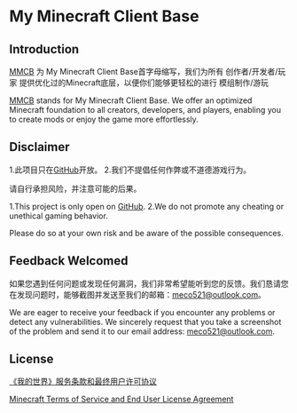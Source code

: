 # My Minecraft Client Base

## Introduction
[MMCB](https://github.com/Meco521/MMCB) 为 My Minecraft Client Base首字母缩写，我们为所有 创作者/开发者/玩家 提供优化过的Minecraft底层，以便你们能够更轻松的进行 模组制作/游玩

[MMCB](https://github.com/Meco521/MMCB) stands for My Minecraft Client Base. We offer an optimized Minecraft foundation to all creators, developers, and players, enabling you to create mods or enjoy the game more effortlessly.

## Disclaimer
1.此项目只在[GitHub](https://github.com)开放。
2.我们不提倡任何作弊或不道德游戏行为。

请自行承担风险，并注意可能的后果。

1.This project is only open on [GitHub](https://github.com).
2.We do not promote any cheating or unethical gaming behavior.

Please do so at your own risk and be aware of the possible consequences.

## Feedback Welcomed
如果您遇到任何问题或发现任何漏洞，我们非常希望能听到您的反馈。我们恳请您在发现问题时，能够截图并发送至我们的邮箱：meco521@outlook.com。

We are eager to receive your feedback if you encounter any problems or detect any vulnerabilities. We sincerely request that you take a screenshot of the problem and send it to our email address: meco521@outlook.com.

## License
[《我的世界》服务条款和最终用户许可协议](https://www.minecraft.net/terms/r1)

[Minecraft Terms of Service and End User License Agreement](https://www.minecraft.net/terms/r1)
